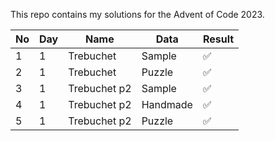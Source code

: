 This repo contains my solutions for the Advent of Code 2023.

| No  | Day | Name         | Data     | Result |
| --- | --- | ------------ | -------- | ------ |
| 1   | 1   | Trebuchet    | Sample   | ✅     |
| 2   | 1   | Trebuchet    | Puzzle   | ✅     |
| 3   | 1   | Trebuchet p2 | Sample   | ✅     |
| 4   | 1   | Trebuchet p2 | Handmade | ✅     |
| 5   | 1   | Trebuchet p2 | Puzzle   | ✅     |
